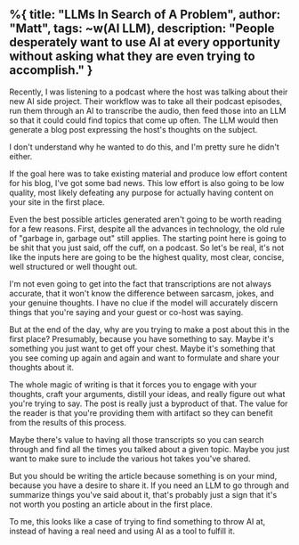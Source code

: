 %{
  title: "LLMs In Search of A Problem",
  author: "Matt",
  tags: ~w(AI LLM),
  description: "People desperately want to use AI at every opportunity without asking what they are even trying to accomplish."
}
---

Recently, I was listening to a podcast where the host was talking about their new AI side project.
Their workflow was to take all their podcast episodes, run them through an AI to transcribe the audio, then feed those into an LLM so that it could could find topics that come up often.
The LLM would then generate a blog post expressing the host's thoughts on the subject.

I don't understand why he wanted to do this, and I'm pretty sure he didn't either.

If the goal here was to take existing material and produce low effort content for his blog, I've got some bad news.
This low effort is also going to be low quality, most likely defeating any purpose for actually having content on your site in the first place.

Even the best possible articles generated aren't going to be worth reading for a few reasons.
First, despite all the advances in technology, the old rule of "garbage in, garbage out" still applies.
The starting point here is going to be shit that you just said, off the cuff, on a podcast.
So let's be real, it's not like the inputs here are going to be the highest quality, most clear, concise, well structured or well thought out.

I'm not even going to get into the fact that transcriptions are not always accurate, that it won't know the difference between sarcasm, jokes, and your genuine thoughts.
I have no clue if the model will accurately discern things that you're saying and your guest or co-host was saying.

But at the end of the day, why are you trying to make a post about this in the first place?
Presumably, because you have something to say.
Maybe it's something you just want to get off your chest.
Maybe it's something that you see coming up again and again and want to formulate and share your thoughts about it.

The whole magic of writing is that it forces you to engage with your thoughts, craft your arguments, distill your ideas, and really figure out what you're trying to say.
The post is really just a byproduct of that.
The value for the reader is that you're providing them with artifact so they can benefit from the results of this process.

Maybe there's value to having all those transcripts so you can search through and find all the times you talked about a given topic.
Maybe you just want to make sure to include the various hot takes you've shared.

But you should be writing the article because something is on your mind, because you have a desire to share it.
If you need an LLM to go through and summarize things you've said about it, that's probably just a sign that it's not worth you posting an article about in the first place.

To me, this looks like a case of trying to find something to throw AI at, instead of having a real need and using AI as a tool to fulfill it.

